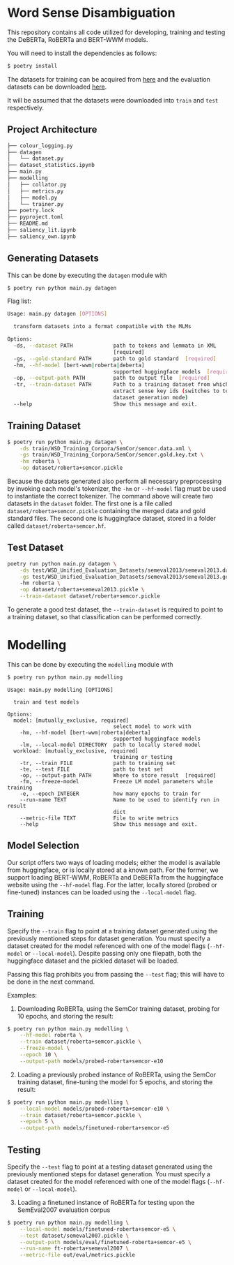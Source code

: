 # Word Sense Disambiguation

This repository contains all code utilized for developing, training and testing the DeBERTa, RoBERTa and BERT-WWM models.

You will need to install the dependencies as follows:

```bash
$ poetry install
```

The datasets for training can be acquired from [here](http://lcl.uniroma1.it/wsdeval/training-data) and the evaluation datasets can be downloaded [here](http://lcl.uniroma1.it/wsdeval/evaluation-data).

It will be assumed that the datasets were downloaded into `train` and `test` respectively.


## Project Architecture
                                  
```bash
├── colour_logging.py
├── datagen
│   └── dataset.py
├── dataset_statistics.ipynb
├── main.py
├── modelling
│   ├── collator.py
│   ├── metrics.py
│   ├── model.py
│   └── trainer.py
├── poetry.lock
├── pyproject.toml
├── README.md
├── saliency_lit.ipynb
├── saliency_own.ipynb
```

## Generating Datasets

This can be done by executing the `datagen` module with
```bash
$ poetry run python main.py datagen
```

Flag list:

```bash
Usage: main.py datagen [OPTIONS]

  transform datasets into a format compatible with the MLMs

Options:
  -ds, --dataset PATH             path to tokens and lemmata in XML
                                  [required]
  -gs, --gold-standard PATH       path to gold standard  [required]
  -hm, --hf-model [bert-wwm|roberta|deberta]
                                  supported huggingface models  [required]
  -op, --output-path PATH         path to output file  [required]
  -tr, --train-dataset PATH       Path to a training dataset from which to
                                  extract sense key ids (switches to test
                                  dataset generation mode)
  --help                          Show this message and exit.
```


## Training Dataset

```bash
$ poetry run python main.py datagen \
    -ds train/WSD_Training_Corpora/SemCor/semcor.data.xml \
    -gs train/WSD_Training_Corpora/SemCor/semcor.gold.key.txt \
    -hm roberta \
    -op dataset/roberta+semcor.pickle
```


Because the datasets generated also perform all necessary preprocessing by invoking each model's tokenizer, the `-hm` or `--hf-model` flag must be used to instantiate the correct tokenizer.
The command above will create two datasets in the `dataset` folder. 
The first one is  a file called `dataset/roberta+semcor.pickle` containing the merged data and gold standard files.
The second one is huggingface dataset, stored in a folder called `dataset/roberta+semcor.hf`.


## Test Dataset

```bash
poetry run python main.py datagen \
    -ds test/WSD_Unified_Evaluation_Datasets/semeval2013/semeval2013.data.xml \
    -gs test/WSD_Unified_Evaluation_Datasets/semeval2013/semeval2013.gold.key.txt \ 
    -hm roberta \
    -op dataset/roberta+semeval2013.pickle \
    --train-dataset dataset/roberta+semcor.pickle
```

To generate a good test dataset, the `--train-dataset` is required to point to a training dataset, so that classification can be performed correctly.


# Modelling

This can be done by executing the `modelling` module with

```bash
$ poetry run python main.py modelling
```

```
Usage: main.py modelling [OPTIONS]

  train and test models

Options:
  model: [mutually_exclusive, required]
                                  select model to work with
    -hm, --hf-model [bert-wwm|roberta|deberta]
                                  supported huggingface models
    -lm, --local-model DIRECTORY  path to locally stored model
  workload: [mutually_exclusive, required]
                                  training or testing
    -tr, --train FILE             path to training set
    -te, --test FILE              path to test set
    -op, --output-path PATH       Where to store result  [required]
    -fm, --freeze-model           Freeze LM model parameters while training
    -e, --epoch INTEGER           how many epochs to train for
    --run-name TEXT               Name to be used to identify run in result
                                  dict
    --metric-file TEXT            File to write metrics
    --help                        Show this message and exit.
```

## Model Selection

Our script offers two ways of loading models; either the model is available from huggingface, or is locally stored at a known path.
For the former, we support loading BERT-WWM, RoBERTa and DeBERTa from the huggingface website using the `--hf-model` flag.
For the latter, locally stored (probed or fine-tuned) instances can be loaded using the `--local-model` flag.

## Training

Specify the `--train` flag to point at a training dataset generated using the previously mentioned steps for dataset generation.
You must specify a dataset created for the model referenced with one of the model flags (`--hf-model` or `--local-model`).
Despite passing only one filepath, both the huggingface dataset and the pickled dataset will be loaded.

Passing this flag prohibits you from passing the `--test` flag; this will have to be done in the next command.


Examples: 
1. Downloading RoBERTa, using the SemCor training dataset, probing for 10 epochs, and storing the result:
 
```bash
$ poetry run python main.py modelling \
    --hf-model roberta \
    --train dataset/roberta+semcor.pickle \
    --freeze-model \
    --epoch 10 \
    --output-path models/probed-roberta+semcor-e10
```

2. Loading a previously probed instance of RoBERTa, using the SemCor training dataset, fine-tuning the model for 5 epochs, and storing the result:

```bash
$ poetry run python main.py modelling \
    --local-model models/probed-roberta+semcor-e10 \
    --train dataset/roberta+semcor.pickle \
    --epoch 5 \
    --output-path models/finetuned-roberta+semcor-e5
```


## Testing 

Specify the `--test` flag to point at a testing dataset generated using the previously mentioned steps for dataset generation.
You must specify a dataset created for the model referenced with one of the model flags (`--hf-model` or `--local-model`).

3. Loading a finetuned instance of RoBERTa for testing upon the SemEval2007 evaluation corpus

```bash
$ poetry run python main.py modelling \
    --local-model models/finetuned-roberta+semcor-e5 \
    --test dataset/semeval2007.pickle \
    --output-path models/eval/finetuned-roberta+semcor-e5 \
    --run-name ft-roberta+semeval2007 \
    --metric-file out/eval/metrics.pickle
```